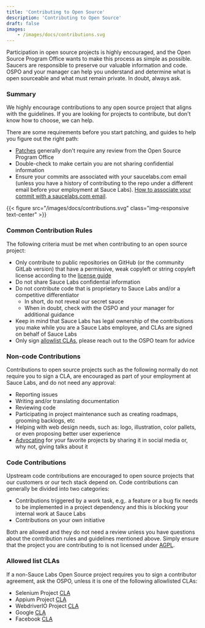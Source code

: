 ```yaml
---
title: 'Contributing to Open Source'
description: 'Contributing to Open Source'
draft: false
images:
    - /images/docs/contributions.svg
---
```


Participation in open source projects is highly encouraged, and the Open Source Program Office wants to make this process as simple as possible. Saucers are responsible to preserve our valuable information and code. OSPO and your manager can help you understand and determine what is open sourceable and what must remain private. In doubt, always ask.

### Summary

We highly encourage contributions to any open source project that aligns with the guidelines. If you are looking for projects to contribute, but don't know how to choose, we can help.

There are some requirements before you start patching, and guides to help you figure out the right path:

-   [Patches](<https://en.wikipedia.org/wiki/Patch_(computing)>) generally don't require any review from the Open Source Program Office
-   Double-check to make certain you are not sharing confidential information
-   Ensure your commits are associated with your saucelabs.com email (unless you have a history of contributing to the repo under a different email before your employment at Sauce Labs). [How to associate your commit with a saucelabs.com email](https://help.github.com/articles/setting-your-email-in-git/).

{{< figure src="/images/docs/contributions.svg" class="img-responsive text-center" >}}

### Common Contribution Rules

The following criteria must be met when contributing to an open source project:

-   Only contribute to public repositories on GitHub (or the community GitLab version) that have a permissive, weak copyleft or string copyleft license according to the [license guide](/docs/license-guide)
-   Do not share Sauce Labs confidential information
-   Do not contribute code that is proprietary to Sauce Labs and/or a competitive differentiator
    -   In short, do not reveal our secret sauce
    -   When in doubt, check with the OSPO and your manager for additional guidance
-   Keep in mind that Sauce Labs has legal ownership of the contributions you make while you are a Sauce Labs employee, and CLAs are signed on behalf of Sauce Labs
-   Only sign [allowlist CLAs](./#whitelisted-clas), please reach out to the OSPO team for advice

### Non-code Contributions

Contributions to open source projects such as the following normally do not require you to sign a CLA, are encouraged as part of your employment at Sauce Labs, and do not need any approval:

-   Reporting issues
-   Writing and/or translating documentation
-   Reviewing code
-   Participating in project maintenance such as creating roadmaps, grooming backlogs, etc
-   Helping with web design needs, such as: logo, illustration, color pallets, or even proposing better user experience
-   [Advocating](https://opensource.org/AdvocateCircle) for your favorite projects by sharing it in social media or, why not, giving talks about it

### Code Contributions

Upstream code contributions are encouraged to open source projects that our customers or our tech stack depend on. Code contributions can generally be divided into two categories:

-   Contributions triggered by a work task, e.g,. a feature or a bug fix needs to be implemented in a project dependency and this is blocking your internal work at Sauce Labs
-   Contributions on your own initiative

Both are allowed and they do not need a review unless you have questions about the contribution rules and guidelines mentioned above. Simply ensure that the project you are contributing to is not licensed under [AGPL](https://www.gnu.org/licenses/agpl-3.0.en.html).

### Allowed list CLAs

If a non-Sauce Labs Open Source project requires you to sign a contributor agreement, ask the OSPO, unless it is one of the following allowlisted CLAs:

-   Selenium Project [CLA](https://gist.github.com/selenium-ci/90e5715f953d820cf3fc6f2c22f4184c#file-selenium_project_cla)
-   Appium Project [CLA](https://cla.js.foundation/appium/appium)
-   WebdriverIO Project [CLA](https://cla.js.foundation/webdriverio/webdriverio)
-   Google [CLA](https://cla.developers.google.com/clas)
-   Facebook [CLA](https://code.facebook.com/cla)
